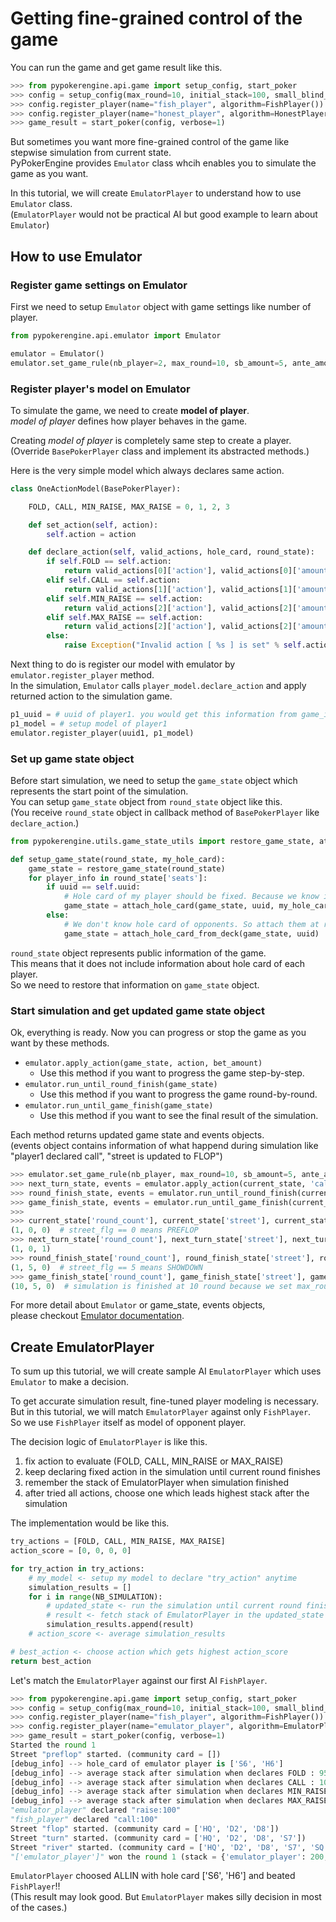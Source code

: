 # Getting fine-grained control of the game

You can run the game and get game result like this.

```python
>>> from pypokerengine.api.game import setup_config, start_poker
>>> config = setup_config(max_round=10, initial_stack=100, small_blind_amount=5)
>>> config.register_player(name="fish_player", algorithm=FishPlayer())
>>> config.register_player(name="honest_player", algorithm=HonestPlayer())
>>> game_result = start_poker(config, verbose=1)
```

But sometimes you want more fine-grained control of the game like stepwise simulation from current state.  
PyPokerEngine provides `Emulator` class whcih enables you to simulate the game as you want.  

In this tutorial, we will create `EmulatorPlayer` to understand how to use `Emulator` class.  
(`EmulatorPlayer` would not be practical AI but good example to learn about `Emulator`)

## How to use Emulator

### Register game settings on Emulator

First we need to setup `Emulator` object with game settings like number of player.

```python
from pypokerengine.api.emulator import Emulator

emulator = Emulator()
emulator.set_game_rule(nb_player=2, max_round=10, sb_amount=5, ante_amount=0)
```

### Register player's model on Emulator

To simulate the game, we need to create **model of player**.  
*model of player* defines how player behaves in the game.  

Creating *model of player* is completely same step to create a player.  
(Override `BasePokerPlayer` class and implement its abstracted methods.)

Here is the very simple model which always declares same action.  

```python
class OneActionModel(BasePokerPlayer):

    FOLD, CALL, MIN_RAISE, MAX_RAISE = 0, 1, 2, 3

    def set_action(self, action):
        self.action = action

    def declare_action(self, valid_actions, hole_card, round_state):
        if self.FOLD == self.action:
            return valid_actions[0]['action'], valid_actions[0]['amount']
        elif self.CALL == self.action:
            return valid_actions[1]['action'], valid_actions[1]['amount']
        elif self.MIN_RAISE == self.action:
            return valid_actions[2]['action'], valid_actions[2]['amount']['min']
        elif self.MAX_RAISE == self.action:
            return valid_actions[2]['action'], valid_actions[2]['amount']['max']
        else:
            raise Exception("Invalid action [ %s ] is set" % self.action)
```

Next thing to do is register our model with emulator by `emulator.register_player` method.  
In the simulation, `Emulator` calls `player_model.declare_action` and apply returned action
to the simulation game.

```python
p1_uuid = # uuid of player1. you would get this information from game_info object
p1_model = # setup model of player1
emulator.register_player(uuid1, p1_model)
```

### Set up game state object

Before start simulation, we need to setup the `game_state` object
which represents the start point of the simulation.  
You can setup `game_state` object from `round_state` object like this.  
(You receive `round_state` object in callback method of `BasePokerPlayer` like `declare_action`.)

```python
from pypokerengine.utils.game_state_utils import restore_game_state, attach_hole_card, attach_hole_card_from_deck

def setup_game_state(round_state, my_hole_card):
    game_state = restore_game_state(round_state)
    for player_info in round_state['seats']:
        if uuid == self.uuid:
            # Hole card of my player should be fixed. Because we know it.
            game_state = attach_hole_card(game_state, uuid, my_hole_card)
        else:
            # We don't know hole card of opponents. So attach them at random from deck.
            game_state = attach_hole_card_from_deck(game_state, uuid)
```

`round_state` object represents public information of the game.  
This means that it does not include information about hole card of each player.  
So we need to restore that information on `game_state` object.

### Start simulation and get updated game state object

Ok, everything is ready. Now you can progress or stop the game as you want by these methods.

- `emulator.apply_action(game_state, action, bet_amount)`
  - Use this method if you want to progress the game step-by-step.
- `emulator.run_until_round_finish(game_state)`
  - Use this method if you want to progress the game round-by-round.
- `emulator.run_until_game_finish(game_state)`
  - Use this method if you want to see the final result of the simulation.

Each method returns updated game state and events objects.  
(events object contains information of what happend during simulation like "player1 declared call", "street is updated to FLOP")  

```python
>>> emulator.set_game_rule(nb_player, max_round=10, sb_amount=5, ante_amount=0)
>>> next_turn_state, events = emulator.apply_action(current_state, 'call', 10)
>>> round_finish_state, events = emulator.run_until_round_finish(current_state)
>>> game_finish_state, events = emulator.run_until_game_finish(current_state)
>>>
>>> current_state['round_count'], current_state['street'], current_state['next_player']
(1, 0, 0)  # street_flg == 0 means PREFLOP
>>> next_turn_state['round_count'], next_turn_state['street'], next_turn_state['next_player']
(1, 0, 1)
>>> round_finish_state['round_count'], round_finish_state['street'], round_finish_state['next_player']
(1, 5, 0)  # street_flg == 5 means SHOWDOWN
>>> game_finish_state['round_count'], game_finish_state['street'], game_finish_state['next_player']
(10, 5, 0)  # simulation is finished at 10 round because we set max_round=10
```

For more detail about `Emulator` or game_state, events objects,  
please checkout [Emulator documentation](../documentation/about_emulator.md).

## Create EmulatorPlayer

To sum up this tutorial, we will create sample AI `EmulatorPlayer` which uses `Emulator` to make a decision.  

To get accurate simulation result, fine-tuned player modeling is necessary.  
But in this tutorial, we will match `EmulatorPlayer` against only `FishPlayer`.  
So we use `FishPlayer` itself as model of opponent player.

The decision logic of `EmulatorPlayer` is like this.

1. fix action to evaluate (FOLD, CALL, MIN_RAISE or MAX_RAISE)
2. keep declaring fixed action in the simulation until current round finishes
3. remember the stack of EmulatorPlayer when simulation finished
4. after tried all actions, choose one which leads highest stack after the simulation

The implementation would be like this.

```python
try_actions = [FOLD, CALL, MIN_RAISE, MAX_RAISE]
action_score = [0, 0, 0, 0]

for try_action in try_actions:
    # my_model <- setup my model to declare "try_action" anytime
    simulation_results = []
    for i in range(NB_SIMULATION):
        # updated_state <- run the simulation until current round finishes
        # result <- fetch stack of EmulatorPlayer in the updated_state
        simulation_results.append(result)
    # action_score <- average simulation_results

# best_action <- choose action which gets highest action_score
return best_action
```

Let's match the `EmulatorPlayer` against our first AI `FishPlayer`.

```python
>>> from pypokerengine.api.game import setup_config, start_poker
>>> config = setup_config(max_round=10, initial_stack=100, small_blind_amount=5)
>>> config.register_player(name="fish_player", algorithm=FishPlayer())
>>> config.register_player(name="emulator_player", algorithm=EmulatorPlayer())
>>> game_result = start_poker(config, verbose=1)
Started the round 1
Street "preflop" started. (community card = [])
[debug_info] --> hole_card of emulator player is ['S6', 'H6']
[debug_info] --> average stack after simulation when declares FOLD : 95.0
[debug_info] --> average stack after simulation when declares CALL : 104.09
[debug_info] --> average stack after simulation when declares MIN_RAISE : 117.46
[debug_info] --> average stack after simulation when declares MAX_RAISE : 131.6
"emulator_player" declared "raise:100"
"fish_player" declared "call:100"
Street "flop" started. (community card = ['HQ', 'D2', 'D8'])
Street "turn" started. (community card = ['HQ', 'D2', 'D8', 'S7'])
Street "river" started. (community card = ['HQ', 'D2', 'D8', 'S7', 'SQ'])
"['emulator_player']" won the round 1 (stack = {'emulator_player': 200, 'fish_player': 0})
```

`EmulatorPlayer` choosed ALLIN with hole card ['S6', 'H6'] and beated `FishPlayer`!!  
(This result may look good. But `EmulatorPlayer` makes silly decision in most of the cases.)
